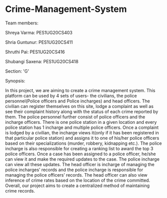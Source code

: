 # Crime-Management-System

Team members:

Shreya Varma: PES1UG20CS403

Shria Guntunur: PES1UG20CS411

Shruthi Pai: PES1UG20CS416

Shubangi Saxena: PES1UG20CS418


Section: 'G'

Synopsis:

In this project, we are aiming to create a crime management system. This platform can be used by 4 sets of users- the civilians, the police personnel(Police officers and Police incharges) and head officers. The civilian can register themselves on this site, lodge a complaint as well as see their complaint history along with the status of each crime reported by them. The police personnel further consist of police officers and the incharge officers. There is one police station in a given location and every police station has 1 incharge and multiple police officers. Once a complaint is lodged by a civilian, the incharge views it(only if it has been registered in that particular police station) and assigns it to one of his/her police officers based on their specializations (murder, robbery, kidnapping etc.). The police incharge is also responsible for creating a ranking list to award the top 3 police officers. Once a case has been assigned to a police officer, he/she can view it and make the required updates to the case. The police incharge can view all these updates. The head officer is incharge of managing the police incharges’ records and the police incharge is responsible for managing the police officers’ records. The head officer can also view inference of crime rates based on the location of the crime committed. Overall, our project aims to create a centralized method of maintaining crime records.
